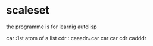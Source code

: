 # scaleset
the programme is for  learnig autolisp 

car :1st atom of  a list
cdr :
caaadr=car car car cdr 
cadddr
